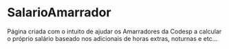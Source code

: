 # SalarioAmarrador
Página criada com o intuito de ajudar os Amarradores da Codesp a calcular o próprio salário baseado nos adicionais de horas extras, noturnas e etc...

